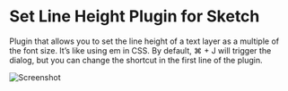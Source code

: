 # Set Line Height Plugin for Sketch

Plugin that allows you to set the line height of a text layer as a multiple of the font size. It’s like using em in CSS. By default, ⌘ + J will trigger the dialog, but you can change the shortcut in the first line of the plugin.

![Screenshot](https://dl.dropboxusercontent.com/u/974773/_keepalive/Sketch-Line-Height.png)